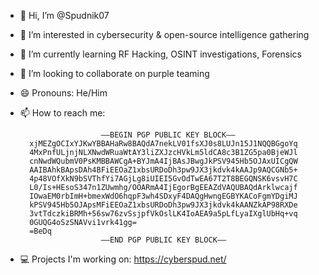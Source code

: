 - 👋 Hi, I’m @Spudnik07
- 👀 I’m interested in cybersecurity & open-source intelligence gathering
- 🌱 I’m currently learning RF Hacking, OSINT investigations, Forensics
- 💞️ I’m looking to collaborate on purple teaming
- 😄 Pronouns: He/Him

- 📫 How to reach me:

  
                        —–BEGIN PGP PUBLIC KEY BLOCK—–
        xjMEZgOCIxYJKwYBBAHaRw8BAQdA7nekLV01fsXJ0s8LUJn15J1NQQBGgoYq
        4MxPnfULjnjNLXNwdWRuaWtAY3liZXJzcHVkLm5ldCA8c3B1ZG5pa0BjeWJl
        cnNwdWQubmV0PsKMBBAWCgA+BYJmA4IjBAsJBwgJkPSV945Hb5OJAxUICgQW
        AAIBAhkBApsDAh4BFiEEOaZ1xbsURDoDh3pw9JX3jkdvk4kAAJp9AQCGNb5+
        4p48VOfXkN9bSVThfYi7AGjLg8iUIEI5GvOdTwEA67T2T8BEGQNSK6vsvH7C
        L0/Is+HEsoS347n1ZUwmhg/OOARmA4IjEgorBgEEAZdVAQUBAQdArklwcajf
        IOwaEM0rbImH+bmexWdO6hqpF3wh4SDxyF4DAQgHwngEGBYKACoFgmYDgiMJ
        kPSV945Hb5OJApsMFiEEOaZ1xbsURDoDh3pw9JX3jkdvk4kAANZkAP98RXDe
        3vtTdczkiBRMh+56sw76zvSsjpfVkOslLK4IoAEA9a5pLfLyaIXglUbHq+vq
        0GUQG4oSzSNAVvi1vrk41gg=
        =BeDq
                        —–END PGP PUBLIC KEY BLOCK—–
- 💻 Projects I'm working on: https://cyberspud.net/

<!---
Spudnik07/Spudnik07 is a ✨ special ✨ repository because its `README.md` (this file) appears on your GitHub profile.
You can click the Preview link to take a look at your changes.
--->
